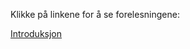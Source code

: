 Klikke på linkene for å se forelesningene:

[Introduksjon](https://raw.githack.com/mikaem/MEK1100/master/html/introduksjon.slides.html)
